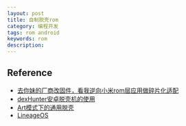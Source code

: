```yaml
---
layout: post
title: 自制脱壳rom
category: 编程开发
tags: rom android
keywords: rom
description: 
---
```



## Reference

* [去你妹的厂商改固件，看我逆向小米rom层应用做碎片化适配](https://www.jianshu.com/p/6f313b4876ab)
* [dexHunter安卓脱壳机的使用](https://www.jmpoep.com/thread-580-1-1.html)
* [Art模式下的通用脱壳](http://mybeibei.net/archives/1661)
* [LineageOS](https://github.com/LineageOS/android)